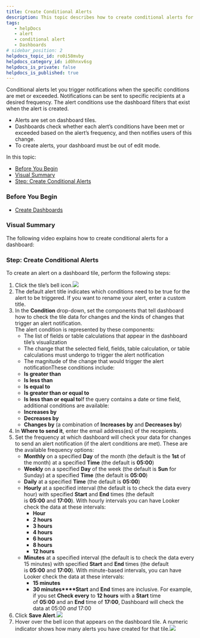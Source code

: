 ```yaml
---
title: Create Conditional Alerts
description: This topic describes how to create conditional alerts for your dashboards.
tags: 
   - helpDocs
   - alert
   - conditional alert
   - Dashboards
# sidebar_position: 2
helpdocs_topic_id: ro0i58mvby
helpdocs_category_id: id0hnxv6sg
helpdocs_is_private: false
helpdocs_is_published: true
---
```


Conditional alerts let you trigger notifications when the specific conditions are met or exceeded. Notifications can be sent to specific recipients at a desired frequency. The alert conditions use the dashboard filters that exist when the alert is created.

* Alerts are set on dashboard tiles.
* Dashboards check whether each alert’s conditions have been met or exceeded based on the alert’s frequency, and then notifies users of this change.
* To create alerts, your dashboard must be out of edit mode.

In this topic:

* [Before You Begin](https://ngdocs.harness.io/article/ro0i58mvby-create-conditional-alerts#before_you_begin)
* [Visual Summary](https://ngdocs.harness.io/article/ro0i58mvby-create-conditional-alerts#visual_summary)
* [Step: Create Conditional Alerts](https://ngdocs.harness.io/article/ro0i58mvby-create-conditional-alerts#step_create_conditional_alerts)

### Before You Begin

* [Create Dashboards](/article/ardf4nbvcy-create-dashboards)

### Visual Summary

The following video explains how to create conditional alerts for a dashboard:

### Step: Create Conditional Alerts

To create an alert on a dashboard tile, perform the following steps:

1. Click the tile’s bell icon.![](https://files.helpdocs.io/i5nl071jo5/articles/ro0i58mvby/1626971065877/screenshot-2021-07-22-at-9-53-43-pm.png)
2. The default alert title indicates which conditions need to be true for the alert to be triggered. If you want to rename your alert, enter a custom title.
3. In the **Condition** drop-down, set the components that tell dashboard how to check the tile data for changes and the kinds of changes that trigger an alert notification.  
The alert condition is represented by these components:
	* The list of fields or table calculations that appear in the dashboard tile’s visualization
	* The change that the selected field, fields, table calculation, or table calculations must undergo to trigger the alert notification
	* The magnitude of the change that would trigger the alert notificationThese conditions include:
	* **Is greater than**
	* **Is less than**
	* **Is equal to**
	* **Is greater than or equal to**
	* **Is less than or equal to**If the query contains a date or time field, additional conditions are available:
	* **Increases by**
	* **Decreases by**
	* **Changes by** (a combination of **Increases by** and **Decreases by**)
4. In **Where to send it**, enter the email address(es) of the recepients.
5. Set the frequency at which dashboard will check your data for changes to send an alert notification (if the alert conditions are met). These are the available frequency options:
	* **Monthly** on a specified **Day** of the month (the default is the **1st** of the month) at a specified **Time** (the default is **05:00**)
	* **Weekly** on a specified **Day** of the week (the default is **Sun** for Sunday) at a specified **Time** (the default is **05:00**)
	* **Daily** at a specified **Time** (the default is **05:00**)
	* **Hourly** at a specified interval (the default is to check the data every hour) with specified **Start** and **End** times (the default is **05:00** and **17:00**). With hourly intervals you can have Looker check the data at these intervals:
		+ **Hour**
		+ **2 hours**
		+ **3 hours**
		+ **4 hours**
		+ **6 hours**
		+ **8 hours**
		+ **12 hours**
	* **Minutes** at a specified interval (the default is to check the data every 15 minutes) with specified **Start** and **End** times (the default is **05:00** and **17:00**). With minute-based intervals, you can have Looker check the data at these intervals:
		+ **15 minutes**
		+ **30 minutes****Start** and **End** times are inclusive. For example, if you set **Check every** to **12 hours** with a **Start** time of **05:00** and an **End** time of **17:00**, Dashboard will check the data at 05:00 *and* 17:00
6. Click **Save Alert**.![](https://files.helpdocs.io/i5nl071jo5/articles/ro0i58mvby/1626971718285/screenshot-2021-07-22-at-10-05-00-pm.png)
7. Hover over the bell icon that appears on the dashboard tile. A numeric indicator shows how many alerts you have created for that tile.![](https://files.helpdocs.io/i5nl071jo5/articles/ro0i58mvby/1626972222507/screenshot-2021-07-22-at-10-13-18-pm.png)

